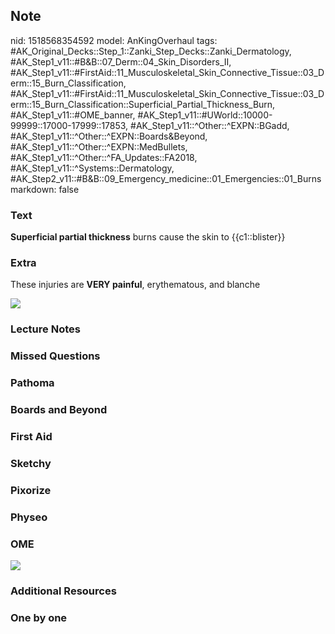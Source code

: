 ## Note
nid: 1518568354592
model: AnKingOverhaul
tags: #AK_Original_Decks::Step_1::Zanki_Step_Decks::Zanki_Dermatology, #AK_Step1_v11::#B&B::07_Derm::04_Skin_Disorders_II, #AK_Step1_v11::#FirstAid::11_Musculoskeletal_Skin_Connective_Tissue::03_Derm::15_Burn_Classification, #AK_Step1_v11::#FirstAid::11_Musculoskeletal_Skin_Connective_Tissue::03_Derm::15_Burn_Classification::Superficial_Partial_Thickness_Burn, #AK_Step1_v11::#OME_banner, #AK_Step1_v11::#UWorld::10000-99999::17000-17999::17853, #AK_Step1_v11::^Other::^EXPN::BGadd, #AK_Step1_v11::^Other::^EXPN::Boards&Beyond, #AK_Step1_v11::^Other::^EXPN::MedBullets, #AK_Step1_v11::^Other::^FA_Updates::FA2018, #AK_Step1_v11::^Systems::Dermatology, #AK_Step2_v11::#B&B::09_Emergency_medicine::01_Emergencies::01_Burns
markdown: false

### Text
<b>Superficial partial thickness</b> burns cause the skin to
{{c1::blister}}

### Extra
These injuries are <b>VERY painful</b>, erythematous, and blanche
<div><img src="paste-375637839708161.jpg"></div>

### Lecture Notes


### Missed Questions


### Pathoma


### Boards and Beyond


### First Aid


### Sketchy


### Pixorize


### Physeo


### OME
<div class="ome-widget">
  <a href="https://onlinemeded.org?ref=anki"><img src=
  "_OME_AnkiFlashcards_General_4.png"></a>
</div>

### Additional Resources


### One by one

